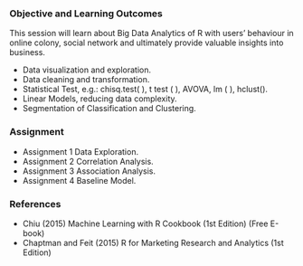 ### Objective and Learning Outcomes

This session will learn about Big Data Analytics of R with users’ behaviour in online colony, social network and ultimately provide valuable insights into business. 

- Data visualization and exploration.
- Data cleaning and transformation.
- Statistical Test, e.g.: chisq.test( ), t test ( ), AVOVA, lm ( ), hclust().
- Linear Models, reducing data complexity.
- Segmentation of Classification and Clustering.  

### Assignment
- Assignment 1	Data Exploration.
- Assignment 2	Correlation Analysis.
- Assignment 3 	Association Analysis.
- Assignment 4 	Baseline Model.

### References
- Chiu (2015) Machine Learning with R Cookbook (1st Edition) (Free E-book)
- Chaptman and Feit (2015) R for Marketing Research and Analytics (1st Edition)
